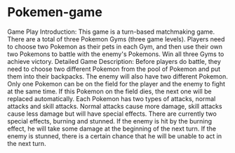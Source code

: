 # Pokemen-game
Game Play Introduction: This game is a turn-based matchmaking game. There are a total of three Pokemon Gyms (three game levels). Players need to choose two Pokemon as their pets in each Gym, and then use their own two Pokemons to battle with the enemy's Pokemons. Win all three Gyms to achieve victory.
Detailed Game Description: Before players do battle, they need to choose two different Pokemon from the pool of Pokemon and put them into their backpacks. The enemy will also have two different Pokemon. Only one Pokemon can be on the field for the player and the enemy to fight at the same time. If this Pokemon on the field dies, the next one will be replaced automatically.
Each Pokemon has two types of attacks, normal attacks and skill attacks. Normal attacks cause more damage, skill attacks cause less damage but will have special effects. There are currently two special effects, burning and stunned. If the enemy is hit by the burning effect, he will take some damage at the beginning of the next turn. If the enemy is stunned, there is a certain chance that he will be unable to act in the next turn.
